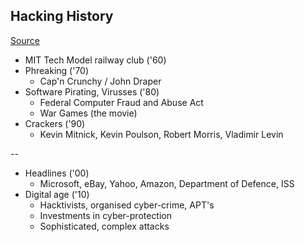 ## Hacking History

[Source](https://www.tripwire.com/state-of-security/security-data-protection/cyber-security/the-evolution-of-hacking/)

* MIT Tech Model railway club ('60)
* Phreaking ('70)
  * Cap'n Crunchy / John Draper
* Software Pirating, Virusses ('80)
  * Federal Computer Fraud and Abuse Act
  * War Games (the movie)
* Crackers ('90)
  * Kevin Mitnick, Kevin Poulson, Robert Morris, Vladimir Levin

--

* Headlines ('00)
  * Microsoft, eBay, Yahoo, Amazon, Department of Defence, ISS
* Digital age ('10)
  * Hacktivists, organised cyber-crime, APT's
  * Investments in cyber-protection
  * Sophisticated, complex attacks
